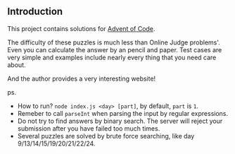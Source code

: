 ## Introduction

This project contains solutions for [Advent of Code](http://adventofcode.com/).

The difficulty of these puzzles is much less than Online Judge problems'. Even you can calculate the answer by an pencil and paper. Test cases are very simple and examples include nearly every thing that you need care about.

And the author provides a very interesting website!

ps.  
- How to run? `node index.js <day> [part]`, by default, `part` is `1`.  
- Remeber to call `parseInt` when parsing the input by regular expressions.  
- Do not try to find answers by binary search. The server will reject your submission after you have failed too much times.  
- Several puzzles are solved by brute force searching, like day 9/13/14/15/19/20/21/22/24.